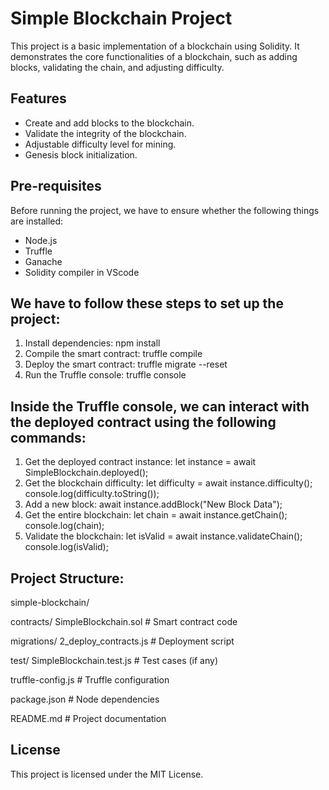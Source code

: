 # Simple Blockchain Project

This project is a basic implementation of a blockchain using Solidity. 
It demonstrates the core functionalities of a blockchain, such as adding blocks, validating the chain, and adjusting difficulty.

## Features

- Create and add blocks to the blockchain.
- Validate the integrity of the blockchain.
- Adjustable difficulty level for mining.
- Genesis block initialization.

## Pre-requisites

Before running the project, we have to ensure whether the following things are installed:

- Node.js
- Truffle
- Ganache
- Solidity compiler in VScode

## We have to follow these steps to set up the project:
1. Install dependencies: npm install
2. Compile the smart contract: truffle compile
3. Deploy the smart contract: truffle migrate --reset
4. Run the Truffle console: truffle console

## Inside the Truffle console, we can interact with the deployed contract using the following commands:
1. Get the deployed contract instance: let instance = await SimpleBlockchain.deployed();
2. Get the blockchain difficulty: 
             let difficulty = await instance.difficulty();
             console.log(difficulty.toString());
3. Add a new block: await instance.addBlock("New Block Data");
4. Get the entire blockchain:
      let chain = await instance.getChain();
      console.log(chain);
5. Validate the blockchain:
       let isValid = await instance.validateChain();
       console.log(isValid);

## Project Structure:

simple-blockchain/
  
  contracts/
      SimpleBlockchain.sol     # Smart contract code
      
  migrations/
      2_deploy_contracts.js     # Deployment script
  
  test/
      SimpleBlockchain.test.js  # Test cases (if any)
  
  truffle-config.js             # Truffle configuration
  
  package.json                  # Node dependencies
  
  README.md                     # Project documentation

## License
This project is licensed under the MIT License.





